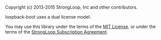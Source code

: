 Copyright (c) 2013-2015 StrongLoop, Inc and other contributors.

loopback-boot uses a dual license model.

You may use this library under the terms of the [MIT License][],
or under the terms of the [StrongLoop Subscription Agreement][].

[MIT License]: http://opensource.org/licenses/MIT
[StrongLoop Subscription Agreement]: http://strongloop.com/license
